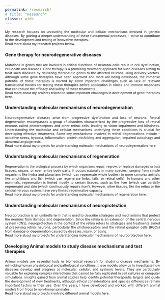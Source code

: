 ```yaml
---
permalink: /research/
# title: "Research"
classes: wide
---
```


<p align="justify" style="font-size:0.75em">
My research focuses on unraveling the molecular and cellular mechanisms involved in genetic diseases. By gaining a deeper understanding of these fundamental processes, I strive to contribute to the development and testing of innovative therapies. <br>
Read more about my research projects below. </p> 

<h4><b>Gene therapy for neurodegenerative diseases</b></h4>
<p align="justify" style="font-size:0.75em">
Mutations in genes that are involved in critical functions of neuronal cells result in cell dysfunction, cell death and diseases. Gene therapy is a promising treatment approach for such diseases aiming to treat such diseases by delivering therapeutic genes to the affected neurons using delivery vectors. Although some gene therapies have been approved and more are being developed, the immense potential of these therapies is marred by some important challenges such as lack of relevant translational models for testing these therapies before application in clinics and immune responses that can reduce the efficacy and safety of these treatments. <br>
Read more about my projects related to some important challenges in development of gene therapies here.</p> 

<h4><b>Understanding molecular mechanisms of neurodegeneration</b></h4>
<p align="justify" style="font-size:0.75em">
Neurodegenerative diseases arise from progressive dysfunction and loss of neurons. Retinal degeneration encompasses a group of disorders characterized by the progressive loss of retinal neurons called photoreceptors and other retinal cells, leading to vision impairment and blindness. Understanding the molecular and cellular mechanisms underlying these conditions is crucial for developing effective treatments. Some key mechanisms involved in retinal degenerations include – oxidative stress, hypoxia, inflammation, protein misfolding and aggregation, impaired autophagy and abnormal angiogenesis. <br>
Read more about my projects for understanding molecular mechanisms of neurodegeneration here. </p> 

<h4><b>Understanding molecular mechanisms of regeneration</b></h4>
<p align="justify" style="font-size:0.75em">
Regeneration is the biological process by which organisms repair, regrow, or replace damaged or lost tissues, organs, or even entire body parts. It occurs naturally in many species, ranging from simple organisms like hydra and planarians (which can regenerate whole bodies) to more complex animals like amphibians and fish (which can regenerate limbs, tails, or retinal cells). In humans and other mammals, regeneration is limited mostly to certain tissues, such as the liver (which can partially regenerate) and skin (which continuously repairs itself). However, other tissues, like the retina or the central nervous system, have very limited regenerative capacity. <br>
Read more about my projects for understanding molecular mechanisms of regeneration here.</p> 

<h4><b>Understanding molecular mechanisms of neuroprotection</b></h4>
<p align="justify" style="font-size:0.75em">
Neuroprotection is an umbrella term that is used to describe strategies and mechanisms that protect the neurons from damage and degeneration. Since the retina is an extension of the central nervous system (CNS), neuroprotection in the context of the retina refers to strategies and treatments aimed at preserving retinal neurons, particularly the photoreceptors and the retinal ganglion cells (RGCs) from damage or degeneration caused by diseases, injury, or aging. <br>
Read more about my projects for understanding molecular mechanisms of neuroprotection here.</p> 

<h4><b>Developing Animal models to study disease mechanisms and test therapies</b></h4>
<p align="justify" style="font-size:0.75em">
Animal models are essential tools in biomedical research for studying disease mechanisms. By mimicking human physiological and pathological conditions, these models allow us to investigate how diseases develop and progress at molecular, cellular, and systemic levels. They are particularly valuable for exploring complex interactions that cannot be fully replicated in cell cultures or computer simulations. Insights gained from animal studies help identify potential therapeutic targets and guide the development of new treatments, although ethical considerations and species differences remain important factors in their use. Over the years, I have developed and worked with different animal models from frogs to non-human primates. <br>
Read more about my projects involving different animal models here. </p> 



